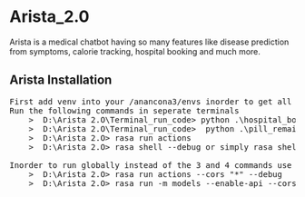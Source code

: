 # Arista_2.0
Arista is a medical chatbot having so many features like disease prediction from symptoms, calorie tracking, hospital booking and much more.

<h2>Arista Installation</h2>

<pre>
First add venv into your /anancona3/envs inorder to get all dependencies of chatbot
Run the following commands in seperate terminals
    >  D:\Arista 2.O\Terminal_run_code> python .\hospital_booking_main.py
    >  D:\Arista 2.O\Terminal_run_code>  python .\pill_remainder_main.py
    >  D:\Arista 2.O> rasa run actions
    >  D:\Arista 2.O> rasa shell --debug or simply rasa shell if you don't prefer to run on debug mode.

Inorder to run globally instead of the 3 and 4 commands use the following the commands
    >  D:\Arista 2.O> rasa run actions --cors "*" --debug
    >  D:\Arista 2.O> rasa run -m models --enable-api --cors "*" --debug
</pre>

